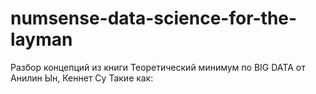 # numsense-data-science-for-the-layman
Разбор концепций из книги Теоретический минимум по BIG DATA от Анилин Ын, Кеннет Су
Такие как:
